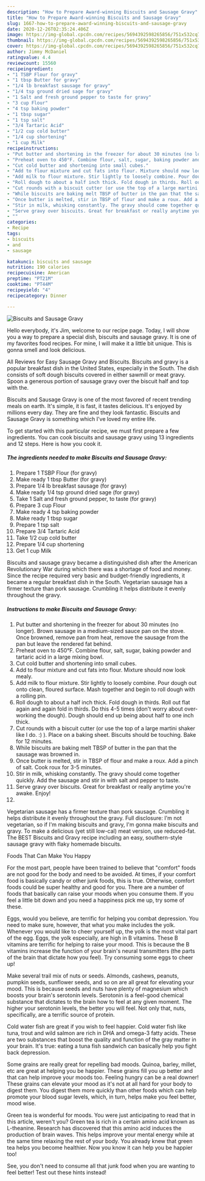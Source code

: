 ```yaml
---
description: "How to Prepare Award-winning Biscuits and Sausage Gravy"
title: "How to Prepare Award-winning Biscuits and Sausage Gravy"
slug: 1667-how-to-prepare-award-winning-biscuits-and-sausage-gravy
date: 2020-12-26T02:35:24.406Z
image: https://img-global.cpcdn.com/recipes/5694392598265856/751x532cq70/biscuits-and-sausage-gravy-recipe-main-photo.jpg
thumbnail: https://img-global.cpcdn.com/recipes/5694392598265856/751x532cq70/biscuits-and-sausage-gravy-recipe-main-photo.jpg
cover: https://img-global.cpcdn.com/recipes/5694392598265856/751x532cq70/biscuits-and-sausage-gravy-recipe-main-photo.jpg
author: Jimmy McDaniel
ratingvalue: 4.4
reviewcount: 15560
recipeingredient:
- "1 TSBP Flour for gravy"
- "1 tbsp Butter for gravy"
- "1/4 lb breakfast sausage for gravy"
- "1/4 tsp ground dried sage for gravy"
- "1 Salt and fresh ground pepper to taste for gravy"
- "3 cup Flour"
- "4 tsp baking powder"
- "1 tbsp sugar"
- "1 tsp salt"
- "3/4 Tartaric Acid"
- "1/2 cup cold butter"
- "1/4 cup shortening"
- "1 cup Milk"
recipeinstructions:
- "Put butter and shortening in the freezer for about 30 minutes (no longer). Brown sausage in a medium-sized sauce pan on the stove. Once browned, remove pan from heat, remove the sausage from the pan but leave the rendered fat behind."
- "Preheat oven to 450°F. Combine flour, salt, sugar, baking powder and tartaric acid in a large mixing bowl."
- "Cut cold butter and shortening into small cubes."
- "Add to flour mixture and cut fats into flour. Mixture should now look mealy."
- "Add milk to flour mixture. Stir lightly to loosely combine. Pour dough out onto clean, floured surface. Mash together and begin to roll dough with a rolling pin."
- "Roll dough to about a half inch thick. Fold dough in thirds. Roll out flat again and again fold in thirds. Do this 4-5 times (don&#39;t worry about over-working the dough). Dough should end up being about half to one inch thick."
- "Cut rounds with a biscuit cutter (or use the top of a large martini shaker like I do. :) ). Place on a baking sheet. Biscuits should be touching. Bake for 12 minutes."
- "While biscuits are baking melt TBSP of butter in the pan that the sausage was browned in."
- "Once butter is melted, stir in TBSP of flour and make a roux. Add a pinch of salt. Cook roux for 3-5 minutes."
- "Stir in milk, whisking constantly. The gravy should come together quickly. Add the sausage and stir in with salt and pepper to taste."
- "Serve gravy over biscuits. Great for breakfast or really anytime you&#39;re awake. Enjoy!"
- ""
categories:
- Recipe
tags:
- biscuits
- and
- sausage

katakunci: biscuits and sausage 
nutrition: 190 calories
recipecuisine: American
preptime: "PT21M"
cooktime: "PT44M"
recipeyield: "4"
recipecategory: Dinner

---
```



![Biscuits and Sausage Gravy](https://img-global.cpcdn.com/recipes/5694392598265856/751x532cq70/biscuits-and-sausage-gravy-recipe-main-photo.jpg)

Hello everybody, it's Jim, welcome to our recipe page. Today, I will show you a way to prepare a special dish, biscuits and sausage gravy. It is one of my favorites food recipes. For mine, I will make it a little bit unique. This is gonna smell and look delicious.

All Reviews for Easy Sausage Gravy and Biscuits. Biscuits and gravy is a popular breakfast dish in the United States, especially in the South. The dish consists of soft dough biscuits covered in either sawmill or meat gravy. Spoon a generous portion of sausage gravy over the biscuit half and top with the.

Biscuits and Sausage Gravy is one of the most favored of recent trending meals on earth. It's simple, it is fast, it tastes delicious. It's enjoyed by millions every day. They are fine and they look fantastic. Biscuits and Sausage Gravy is something which I've loved my entire life.


To get started with this particular recipe, we must first prepare a few ingredients. You can cook biscuits and sausage gravy using 13 ingredients and 12 steps. Here is how you cook it.

<!--inarticleads1-->

##### The ingredients needed to make Biscuits and Sausage Gravy:

1. Prepare 1 TSBP Flour (for gravy)
1. Make ready 1 tbsp Butter (for gravy)
1. Prepare 1/4 lb breakfast sausage (for gravy)
1. Make ready 1/4 tsp ground dried sage (for gravy)
1. Take 1 Salt and fresh ground pepper, to taste (for gravy)
1. Prepare 3 cup Flour
1. Make ready 4 tsp baking powder
1. Make ready 1 tbsp sugar
1. Prepare 1 tsp salt
1. Prepare 3/4 Tartaric Acid
1. Take 1/2 cup cold butter
1. Prepare 1/4 cup shortening
1. Get 1 cup Milk


Biscuits and sausage gravy became a distinguished dish after the American Revolutionary War during which there was a shortage of food and money. Since the recipe required very basic and budget-friendly ingredients, it became a regular breakfast dish in the South. Vegetarian sausage has a firmer texture than pork sausage. Crumbling it helps distribute it evenly throughout the gravy. 

<!--inarticleads2-->

##### Instructions to make Biscuits and Sausage Gravy:

1. Put butter and shortening in the freezer for about 30 minutes (no longer). Brown sausage in a medium-sized sauce pan on the stove. Once browned, remove pan from heat, remove the sausage from the pan but leave the rendered fat behind.
1. Preheat oven to 450°F. Combine flour, salt, sugar, baking powder and tartaric acid in a large mixing bowl.
1. Cut cold butter and shortening into small cubes.
1. Add to flour mixture and cut fats into flour. Mixture should now look mealy.
1. Add milk to flour mixture. Stir lightly to loosely combine. Pour dough out onto clean, floured surface. Mash together and begin to roll dough with a rolling pin.
1. Roll dough to about a half inch thick. Fold dough in thirds. Roll out flat again and again fold in thirds. Do this 4-5 times (don&#39;t worry about over-working the dough). Dough should end up being about half to one inch thick.
1. Cut rounds with a biscuit cutter (or use the top of a large martini shaker like I do. :) ). Place on a baking sheet. Biscuits should be touching. Bake for 12 minutes.
1. While biscuits are baking melt TBSP of butter in the pan that the sausage was browned in.
1. Once butter is melted, stir in TBSP of flour and make a roux. Add a pinch of salt. Cook roux for 3-5 minutes.
1. Stir in milk, whisking constantly. The gravy should come together quickly. Add the sausage and stir in with salt and pepper to taste.
1. Serve gravy over biscuits. Great for breakfast or really anytime you&#39;re awake. Enjoy!
1. 


Vegetarian sausage has a firmer texture than pork sausage. Crumbling it helps distribute it evenly throughout the gravy. Full disclosure: I&#39;m not vegetarian, so if I&#39;m making biscuits and gravy, I&#39;m gonna make biscuits and gravy. To make a delicious (yet still low-cal) meat version, use reduced-fat. The BEST Biscuits and Gravy recipe including an easy, southern-style sausage gravy with flaky homemade biscuits. 

Foods That Can Make You Happy


For the most part, people have been trained to believe that "comfort" foods are not good for the body and need to be avoided. At times, if your comfort food is basically candy or other junk foods, this is true. Otherwise, comfort foods could be super healthy and good for you. There are a number of foods that basically can raise your moods when you consume them. If you feel a little bit down and you need a happiness pick me up, try some of these.

Eggs, would you believe, are terrific for helping you combat depression. You need to make sure, however, that what you make includes the yolk. Whenever you would like to cheer yourself up, the yolk is the most vital part of the egg. Eggs, the yolk especially, are high in B vitamins. These B vitamins are terrific for helping to raise your mood. This is because the B vitamins increase the function of your brain's neural transmitters (the parts of the brain that dictate how you feel). Try consuming some eggs to cheer up!

Make several trail mix of nuts or seeds. Almonds, cashews, peanuts, pumpkin seeds, sunflower seeds, and so on are all great for elevating your mood. This is because seeds and nuts have plenty of magnesium which boosts your brain's serotonin levels. Serotonin is a feel-good chemical substance that dictates to the brain how to feel at any given moment. The higher your serotonin levels, the better you will feel. Not only that, nuts, specifically, are a terrific source of protein.

Cold water fish are great if you wish to feel happier. Cold water fish like tuna, trout and wild salmon are rich in DHA and omega-3 fatty acids. These are two substances that boost the quality and function of the gray matter in your brain. It's true: eating a tuna fish sandwich can basically help you fight back depression. 

Some grains are really great for repelling bad moods. Quinoa, barley, millet, etc are great at helping you be happier. These grains fill you up better and that can help improve your moods too. Feeling hungry can be a real downer! These grains can elevate your mood as it's not at all hard for your body to digest them. You digest them more quickly than other foods which can help promote your blood sugar levels, which, in turn, helps make you feel better, mood wise.

Green tea is wonderful for moods. You were just anticipating to read that in this article, weren't you? Green tea is rich in a certain amino acid known as L-theanine. Research has discovered that this amino acid induces the production of brain waves. This helps improve your mental energy while at the same time relaxing the rest of your body. You already knew that green tea helps you become healthier. Now you know it can help you be happier too!

See, you don't need to consume all that junk food when you are wanting to feel better! Test out  these hints  instead!

